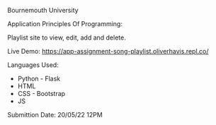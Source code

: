 Bournemouth University

Application Principles Of Programming:

Playlist site to view, edit, add and delete.


Live Demo: 
https://app-assignment-song-playlist.oliverhavis.repl.co/

Languages Used:
- Python - Flask
- HTML
- CSS - Bootstrap
- JS

Submittion Date:
20/05/22 12PM